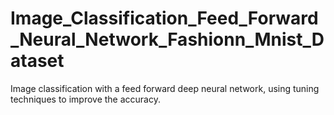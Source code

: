 # Image_Classification_Feed_Forward_Neural_Network_Fashionn_Mnist_Dataset
Image classification with a feed forward deep neural network, using tuning techniques to improve the accuracy.
